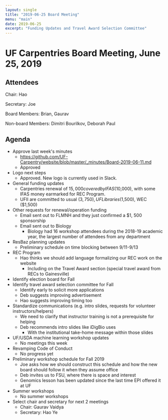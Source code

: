 ```yaml
---
layout: single
title: "2019-06-25 Board Meeting"
menu: "main"
date: 2019-06-25
excerpt: "Funding Updates and Travel Award Selection Committee"
---
```


# UF Carpentries Board Meeting, June 25, 2019

## Attendees
Chair: Hao

Secretary: Joe

Board Members: Brian, Gaurav 

Non-board Members: Dimitri Bourilkov, Deborah Paul  

## Agenda
* Approve last week's minutes
    * https://github.com/UF-Carpentry/website/blob/master/_minutes/Board-2019-06-11.md
    * Approved
* Logo next steps
    * Approved. New logo is currently used in Slack. 
* General funding updates
    * Carpentries renewal of $15,000 covered by IFAS ($10,000), with some IFAS money earmarked for REC Program. 
    * UFII are committed to usual ($3,750), UF Libraries ($1,500), WEC ($1,500) 
* Other requests for renewal/operation funding
    * Email sent out to FLMNH and they just confirmed a $1, 500 sponsorship
    * Email sent out to Biology
        * Biology had 16 workshop attendees during the 2018-19 academic year, the largest number of attendees from any department
* ResBaz planning updates
    * Preliminary schedule on time blocking between 9/11-9/13
* REC Program
    * Hao thinks we should add language formalizing our REC work on the website
        * Including on the Travel Award section (special travel award from RECs to Gainesville)
* Identify election board for Fall
* Identify travel award selection committee for Fall
    * Identify early to solicit more applications 
    * Deb suggests improving advertisement
    * Hao suggests improving timing too 
* Standardize communications (e.g. intro slides, requests for volunteer instructors/helpers)
    * We need to clarify that instructor training is not a prerequisite for helping
    * Deb recommends intro slides like iDigBio uses
        * With the institutional take-home message within those slides
* UF/USDA machine learning workshop updates
    * No meetings this week 
* Revamping Code of Conduct
    * No progress yet 
* Preliminary workshop schedule for Fall 2019
    * Joe asks how we should construct this schedule and how the new board should follow it when they assume office
    * Deb invites us to FSU, where there is space and interest 
    * Genomics lesson has been updated since the last time EPI offered it at UF
* Summer workshops
    * No summer workshops
* Select chair and secretary for next 2 meetings
    * Chair: Gaurav Vaidya
    * Secretary: Hao Ye

